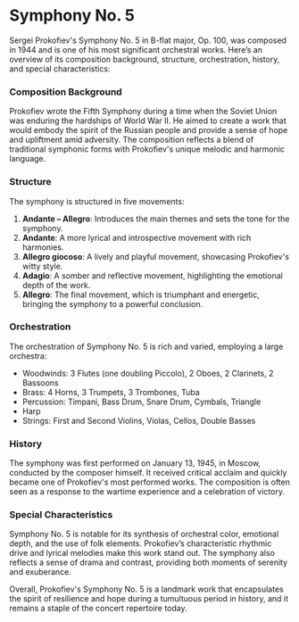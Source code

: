 # Symphony No. 5

Sergei Prokofiev's Symphony No. 5 in B-flat major, Op. 100, was composed in 1944 and is one of his most significant orchestral works. Here’s an overview of its composition background, structure, orchestration, history, and special characteristics:

### Composition Background
Prokofiev wrote the Fifth Symphony during a time when the Soviet Union was enduring the hardships of World War II. He aimed to create a work that would embody the spirit of the Russian people and provide a sense of hope and upliftment amid adversity. The composition reflects a blend of traditional symphonic forms with Prokofiev's unique melodic and harmonic language.

### Structure
The symphony is structured in five movements:

1. **Andante – Allegro**: Introduces the main themes and sets the tone for the symphony.
2. **Andante**: A more lyrical and introspective movement with rich harmonies.
3. **Allegro giocoso**: A lively and playful movement, showcasing Prokofiev's witty style.
4. **Adagio**: A somber and reflective movement, highlighting the emotional depth of the work.
5. **Allegro**: The final movement, which is triumphant and energetic, bringing the symphony to a powerful conclusion.

### Orchestration

The orchestration of Symphony No. 5 is rich and varied, employing a large orchestra:

- Woodwinds: 3 Flutes (one doubling Piccolo), 2 Oboes, 2 Clarinets, 2 Bassoons
- Brass: 4 Horns, 3 Trumpets, 3 Trombones, Tuba
- Percussion: Timpani, Bass Drum, Snare Drum, Cymbals, Triangle
- Harp
- Strings: First and Second Violins, Violas, Cellos, Double Basses

### History
The symphony was first performed on January 13, 1945, in Moscow, conducted by the composer himself. It received critical acclaim and quickly became one of Prokofiev's most performed works. The composition is often seen as a response to the wartime experience and a celebration of victory.

### Special Characteristics
Symphony No. 5 is notable for its synthesis of orchestral color, emotional depth, and the use of folk elements. Prokofiev’s characteristic rhythmic drive and lyrical melodies make this work stand out. The symphony also reflects a sense of drama and contrast, providing both moments of serenity and exuberance.

Overall, Prokofiev's Symphony No. 5 is a landmark work that encapsulates the spirit of resilience and hope during a tumultuous period in history, and it remains a staple of the concert repertoire today.